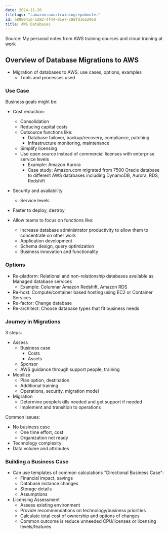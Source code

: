 ```yaml
---
date: 2024-11-20
filetags: ":amazon:aws:training:epubnote:"
id: a890041d-1d82-4f44-91e7-c88fd16a296d
title: AWS Databases
---
```


Source: My personal notes from AWS training courses and cloud training
at work

## Overview of Database Migrations to AWS

- Migration of databases to AWS: use cases, options, examples
  - Tools and processes used

### Use Case

Business goals might be:

- Cost reduction:

  - Consolidation
  - Reducing capital costs
  - Outsource functions like:
    - Database failover, backup/recovery, compliance, patching
    - Infrastructure monitoring, maintenance
  - Simplify licensing
  - Use open source instead of commercial licenses with enterprise
    service levels
    - Example: Amazon Aurora
    - Case study: Amazon.com migrated from 7500 Oracle database to
      different AWS databases including DynamoDB, Aurora, RDS, Redshift

- Security and availability

  - Service levels

- Faster to deploy, destroy

- Allow teams to focus on functions like:

  - Increase database administrator productivity to allow them to
    concentrate on other work
  - Application development
  - Schema design, query optimization
  - Business innovation and functionality

### Options

- Re-platform: Relational and non-relationship databases available as
  Managed database services
  - Example: Columnar Amazon Redshift, Amazon RDS
- Re-host: Compute/container based hosting using EC2 or Container
  Services
- Re-factor: Change database
- Re-architect: Choose database types that fit business needs

### Journey in Migrations

3 steps:

- Assess
  - Business case
    - Costs
    - Assets
  - Sponsor
  - AWS guidance through support people, training
- Mobilize
  - Plan option, destination
  - Additional training
  - Operations, security, migration model
- Migration
  - Determine people/skills needed and get support if needed
  - Implement and transition to operations

Common issues:

- No business case
  - One time effort, cost
  - Organization not ready
- Technology complexity
- Data volume and attributes

### Building a Business Case

- Can use templates of common calculations "Directional Business Case":
  - Financial impact, savings
  - Database instance changes
  - Storage details
  - Assumptions
- Licensing Assessment
  - Assess existing environment
  - Provide recommendations on technology/business priorities
  - Calculate total cost of ownership and options of changes
  - Common outcome is reduce unneeded CPU/licenses or licensing
    levels/features
